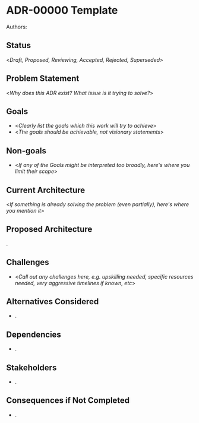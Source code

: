 # ADR-00000 Template

Authors: 


## Status

&lt;_Draft, Proposed, Reviewing, Accepted, Rejected, Superseded_> 


## Problem Statement

&lt;_Why does this ADR exist? What issue is it trying to solve?_>


## Goals

* &lt;_Clearly list the goals which this work will try to achieve_>
* &lt;_The goals should be achievable, not visionary statements_>


## Non-goals

* &lt;_If any of the Goals might be interpreted too broadly, here's where you limit their scope_>


## Current Architecture

&lt;_If something is already solving the problem (even partially), here's where you mention it_>


## Proposed Architecture

.


## Challenges

* &lt;_Call out any challenges here, e.g. upskilling needed, specific resources needed, very aggressive timelines if known, etc_>


## Alternatives Considered

* .


## Dependencies

* .


## Stakeholders

* .


## Consequences if Not Completed

* .

